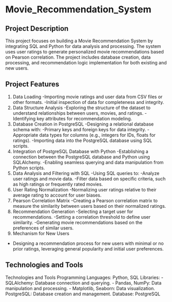 # Movie_Recommendation_System 

## Project Description

This project focuses on building a Movie Recommendation System by integrating SQL and Python for data analysis and processing. The system uses user ratings to generate personalized movie recommendations based on Pearson correlation. The project includes database creation, data processing, and recommendation logic implementation for both existing and new users.

## Project Features

1. Data Loading
-Importing movie ratings and user data from CSV files or other formats.
-Initial inspection of data for completeness and integrity.
2. Data Structure Analysis
-Exploring the structure of the dataset to understand relationships between users, movies, and ratings.
-Identifying key attributes for recommendation modeling.
3. Database Creation in PostgreSQL
-Designing a relational database schema with:
	-Primary keys and foreign keys for data integrity.
	-Appropriate data types for columns (e.g., integers for IDs, floats for ratings).
	-Importing data into the PostgreSQL database using SQL scripts.
4. Integration of PostgreSQL Database with Python
-Establishing a connection between the PostgreSQL database and Python using SQLAlchemy.
-Enabling seamless querying and data manipulation from Python scripts.
5. Data Analysis and Filtering with SQL
-Using SQL queries to:
	-Analyze user ratings and movie data.
	-Filter data based on specific criteria, such as high ratings or frequently rated movies.
6. User Rating Normalization
-Normalizing user ratings relative to their average rating to account for user biases.
7. Pearson Correlation Matrix
-Creating a Pearson correlation matrix to measure the similarity between users based on their normalized ratings.
8. Recommendation Generation
-Selecting a target user for recommendations.
-Setting a correlation threshold to define user similarity.
-Generating movie recommendations based on the preferences of similar users.
9. Mechanism for New Users
- Designing a recommendation process for new users with minimal or no prior ratings, leveraging general popularity and initial user preferences.

## Technologies and Tools

Technologies and Tools
Programming Languages: Python, SQL
Libraries: 
	- SQLAlchemy: Database connection and querying.
	- Pandas, NumPy: Data manipulation and processing.
	- Matplotlib, Seaborn: Data visualization.
PostgreSQL: Database creation and management.
Database: PostgreSQL